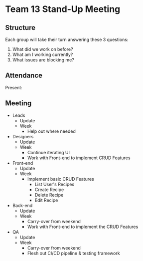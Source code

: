 # Team 13 Stand-Up Meeting

## Structure
Each group will take their turn answering these 3 questions:
1. What did we work on before?
2. What am I working currently?
3. What issues are blocking me?

## Attendance
Present:

## Meeting

- Leads
  - Update
  - Week
    - Help out where needed 
- Designers
  - Update
  - Week
    - Continue iterating UI
    - Work with Front-end to implement CRUD Features
- Front-end
  - Update
  - Week 
    - Implement basic CRUD Features
      - List User's Recipes
      - Create Recipe
      - Delete Recipe
      - Edit Recipe   
- Back-end
  - Update
  - Week
    - Carry-over from weekend 
    - Work with Front-end to implement the CRUD Features    
- QA
  - Update
  - Week
    - Carry-over from weekend 
    - Flesh out CI/CD pipeline & testing framework    
